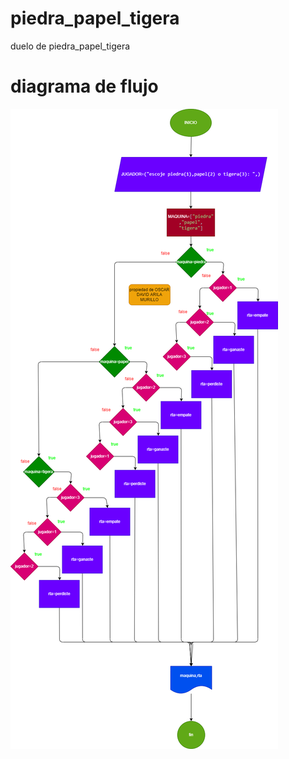 # piedra_papel_tigera
duelo de piedra_papel_tigera

# diagrama de flujo
![diagrama de flujo](diagrama.png "diagrama de flujo")